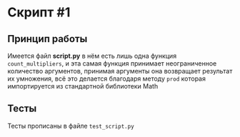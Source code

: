 # Скрипт #1

## Принцип работы
Имеется файл **script.py** в нём есть лишь одна функция `count_multipliers`,
и эта самая функция принимает неограниченное количество аргументов,
принимая аргументы она возвращает результат их умножения,
всё это делается благодаря методу `prod` которая импортируется из стандартной
библиотеки Math


## Тесты
Тесты прописаны в файле `test_script.py`
